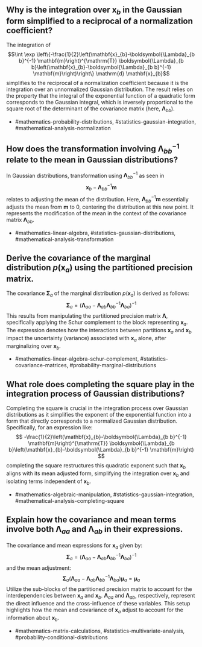 ## Why is the integration over $\mathbf{x}_b$ in the Gaussian form simplified to a reciprocal of a normalization coefficient?

The integration of $$\int \exp \left\{-\frac{1}{2}\left(\mathbf{x}_{b}-\boldsymbol{\Lambda}_{b b}^{-1} \mathbf{m}\right)^{\mathrm{T}} \boldsymbol{\Lambda}_{b b}\left(\mathbf{x}_{b}-\boldsymbol{\Lambda}_{b b}^{-1} \mathbf{m}\right)\right\} \mathrm{d} \mathbf{x}_{b}$$ simplifies to the reciprocal of a normalization coefficient because it is the integration over an unnormalized Gaussian distribution. The result relies on the property that the integral of the exponential function of a quadratic form corresponds to the Gaussian integral, which is inversely proportional to the square root of the determinant of the covariance matrix (here, $\boldsymbol{\Lambda}_{bb}$).

- #mathematics-probability-distributions, #statistics-gaussian-integration, #mathematical-analysis-normalization

## How does the transformation involving $\boldsymbol{\Lambda}_{b b}^{-1}$ relate to the mean in Gaussian distributions?

In Gaussian distributions, transformation using $\boldsymbol{\Lambda}_{b b}^{-1}$ as seen in $$\mathbf{x}_{b}-\boldsymbol{\Lambda}_{b b}^{-1} \mathbf{m}$$ relates to adjusting the mean of the distribution. Here, $\boldsymbol{\Lambda}_{b b}^{-1} \mathbf{m}$ essentially adjusts the mean from $\mathbf{m}$ to 0, centering the distribution at this new point. It represents the modification of the mean in the context of the covariance matrix $\boldsymbol{\Lambda}_{b b}$.

- #mathematics-linear-algebra, #statistics-gaussian-distributions, #mathematical-analysis-transformation

## Derive the covariance of the marginal distribution $p(\mathbf{x}_a)$ using the partitioned precision matrix.

The covariance $\boldsymbol{\Sigma}_a$ of the marginal distribution $p(\mathbf{x}_a)$ is derived as follows:
$$
\boldsymbol{\Sigma}_{a} = \left(\boldsymbol{\Lambda}_{a a}-\boldsymbol{\Lambda}_{a b} \boldsymbol{\Lambda}_{b b}^{-1} \boldsymbol{\Lambda}_{b a}\right)^{-1}
$$
This results from manipulating the partitioned precision matrix $\boldsymbol{\Lambda}$, specifically applying the Schur complement to the block representing $\mathbf{x}_a$. The expression denotes how the interactions between partitions $\mathbf{x}_a$ and $\mathbf{x}_b$ impact the uncertainty (variance) associated with $\mathbf{x}_a$ alone, after marginalizing over $\mathbf{x}_b$.

- #mathematics-linear-algebra-schur-complement, #statistics-covariance-matrices, #probability-marginal-distributions

## What role does completing the square play in the integration process of Gaussian distributions?

Completing the square is crucial in the integration process over Gaussian distributions as it simplifies the exponent of the exponential function into a form that directly corresponds to a normalized Gaussian distribution. Specifically, for an expression like:
$$
-\frac{1}{2}\left(\mathbf{x}_{b}-\boldsymbol{\Lambda}_{b b}^{-1} \mathbf{m}\right)^{\mathrm{T}} \boldsymbol{\Lambda}_{b b}\left(\mathbf{x}_{b}-\boldsymbol{\Lambda}_{b b}^{-1} \mathbf{m}\right)
$$
completing the square restructures this quadratic exponent such that $\mathbf{x}_b$ aligns with its mean adjusted form, simplifying the integration over $\mathbf{x}_b$ and isolating terms independent of $\mathbf{x}_b$.

- #mathematics-algebraic-manipulation, #statistics-gaussian-integration, #mathematical-analysis-completing-square

## Explain how the covariance and mean terms involve both $\boldsymbol{\Lambda}_{aa}$ and $\boldsymbol{\Lambda}_{ab}$ in their expressions.

The covariance and mean expressions for $\mathbf{x}_a$ given by:
$$
\boldsymbol{\Sigma}_{a} = \left(\boldsymbol{\Lambda}_{a a}-\boldsymbol{\Lambda}_{a b} \boldsymbol{\Lambda}_{b b}^{-1} \boldsymbol{\Lambda}_{b a}\right)^{-1} 
$$
and the mean adjustment:
$$
\boldsymbol{\Sigma}_{a}\left(\boldsymbol{\Lambda}_{a a}-\boldsymbol{\Lambda}_{a b} \boldsymbol{\Lambda}_{b b}^{-1} \boldsymbol{\Lambda}_{b a}\right) \boldsymbol{\mu}_{a}=\boldsymbol{\mu}_{a}
$$
Utilize the sub-blocks of the partitioned precision matrix to account for the interdependencies between $\mathbf{x}_a$ and $\mathbf{x}_b$. $\boldsymbol{\Lambda}_{aa}$ and $\boldsymbol{\Lambda}_{ab}$, respectively, represent the direct influence and the cross-influence of these variables. This setup highlights how the mean and covariance of $\mathbf{x}_a$ adjust to account for the information about $\mathbf{x}_b$.

- #mathematics-matrix-calculations, #statistics-multivariate-analysis, #probability-conditional-distributions